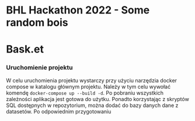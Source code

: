 # BHL Hackathon 2022 - Some random bois


# Bask.et


### Uruchomienie projektu

W celu uruchomienia projektu wystarczy przy użyciu narzędzia docker compose w katalogu głównym projektu. 
Należy w tym celu wywołać komendę `docker-compose up --build -d`. 
Po pobraniu wszystkich zależności aplikacja jest gotowa do użytku. 
Ponadto korzystając z skryptów SQL dostępnych w repozytorium, można dodać do bazy danych dane z datasetów. 
Po odpowiednim przygotowaniu    

```